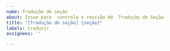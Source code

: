 ```yaml
---
name: Tradução de seção
about: Issue para  controle e revisão de  Tradução de Seção
title: "[Tradução de seção] {seção}"
labels: traduzir
assignees: ''

---
```



